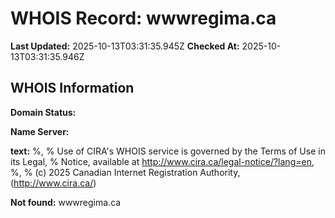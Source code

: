 # WHOIS Record: wwwregima.ca

**Last Updated:** 2025-10-13T03:31:35.945Z
**Checked At:** 2025-10-13T03:31:35.946Z

## WHOIS Information

**Domain Status:** 

**Name Server:** 

**text:** %, % Use of CIRA's WHOIS service is governed by the Terms of Use in its Legal, % Notice, available at http://www.cira.ca/legal-notice/?lang=en, %, % (c) 2025 Canadian Internet Registration Authority, (http://www.cira.ca/)

**Not found:** wwwregima.ca

